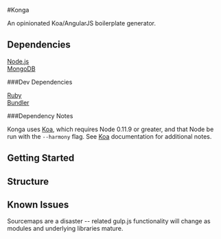 #Konga

An opinionated Koa/AngularJS boilerplate generator.

## Dependencies

[Node.js](https://nodejs.org/)  
[MongoDB](http://www.mongodb.org/)

###Dev Dependencies

[Ruby](https://www.ruby-lang.org)  
[Bundler](http://bundler.io/)

###Dependency Notes

Konga uses [Koa](http://koajs.com/), which requires Node 0.11.9 or greater, and that Node be run with the `--harmony` flag. See [Koa](http://koajs.com/) documentation for additional notes.

## Getting Started

## Structure

## Known Issues

Sourcemaps are a disaster -- related gulp.js functionality will change as modules and underlying libraries mature.
